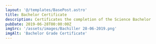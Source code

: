 ```yaml
---
layout: '@/templates/BasePost.astro'
title: Bachelor Certificate
description: Certificates the completion of the Science Bachelor
pubDate: 2019-06-28T00:00:00Z
imgSrc: '/assets/images/Bachiller 28-06-2019.png'
imgAlt: 'Bachelor Grade Certificate'
---
```

